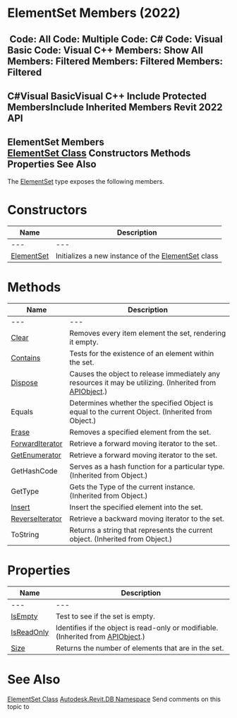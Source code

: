 # ElementSet Members (2022)

﻿
 Code: All Code: Multiple Code: C# Code: Visual Basic Code: Visual C++  Members: Show All Members: Filtered Members: Filtered Members: Filtered   
---  
C#Visual BasicVisual C++
Include Protected MembersInclude Inherited Members
Revit 2022 API  
---  
ElementSet Members  
[ElementSet Class](48b47759-c441-ded2-5d8c-5c541c3eab01.md "ElementSet Class") Constructors Methods Properties See Also  
---  
The [ElementSet](48b47759-c441-ded2-5d8c-5c541c3eab01.md "ElementSet Class") type exposes the following members.
# Constructors
| Name | Description |
| --- | --- |
| --- | --- | --- |
| [ElementSet](1c1387ca-7f1c-8256-9a33-67505e9b2f49.md "ElementSet Constructor") | Initializes a new instance of the [ElementSet](48b47759-c441-ded2-5d8c-5c541c3eab01.md "ElementSet Class") class |

# Methods
| Name | Description |
| --- | --- |
| --- | --- | --- |
| [Clear](e5ce394e-4c64-f376-3141-372dc3f3c04f.md "Clear Method") | Removes every item element the set, rendering it empty. |
| [Contains](a4c116c9-296b-a9a0-828e-7808595c9c94.md "Contains Method") | Tests for the existence of an element within the set. |
| [Dispose](7c03212a-b587-1c89-3912-efea0d2619c5.md "Dispose Method") | Causes the object to release immediately any resources it may be utilizing. (Inherited from [APIObject](beb86ef5-39ad-3f0d-0cd9-0c929387a2bb.md "APIObject Class").) |
| Equals | Determines whether the specified Object is equal to the current Object. (Inherited from Object.) |
| [Erase](342014c6-d1e8-300f-65f4-46c99b5cee07.md "Erase Method") | Removes a specified element from the set. |
| [ForwardIterator](7669d355-7297-5076-7d40-93070483172a.md "ForwardIterator Method") | Retrieve a forward moving iterator to the set. |
| [GetEnumerator](c9469c4b-5767-8694-0e1c-b3e39d5cfa88.md "GetEnumerator Method") | Retrieve a forward moving iterator to the set. |
| GetHashCode | Serves as a hash function for a particular type.  (Inherited from Object.) |
| GetType | Gets the Type of the current instance. (Inherited from Object.) |
| [Insert](1b0bcd96-994a-1ddd-2584-112cfc13aaa6.md "Insert Method") | Insert the specified element into the set. |
| [ReverseIterator](e82d9ecb-bc55-090e-08d1-baba5b02a392.md "ReverseIterator Method") | Retrieve a backward moving iterator to the set. |
| ToString | Returns a string that represents the current object. (Inherited from Object.) |

# Properties
| Name | Description |
| --- | --- |
| --- | --- | --- |
| [IsEmpty](06c76247-5873-1f63-af5a-8954059eae22.md "IsEmpty Property") | Test to see if the set is empty. |
| [IsReadOnly](d516bcd2-a3fd-a578-58f6-f1add979bd07.md "IsReadOnly Property") | Identifies if the object is read-only or modifiable. (Inherited from [APIObject](beb86ef5-39ad-3f0d-0cd9-0c929387a2bb.md "APIObject Class").) |
| [Size](1179ef32-e429-935b-5526-e9bc7339329b.md "Size Property") | Returns the number of elements that are in the set. |

# See Also
[ElementSet Class](48b47759-c441-ded2-5d8c-5c541c3eab01.md "ElementSet Class")
[Autodesk.Revit.DB Namespace](87546ba7-461b-c646-cbb1-2cb8f5bff8b2.md "Autodesk.Revit.DB Namespace")
Send comments on this topic to 